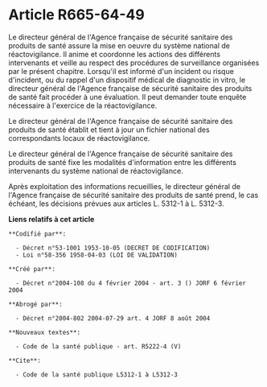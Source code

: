 # Article R665-64-49

Le directeur général de l'Agence française de sécurité sanitaire des produits de santé assure la mise en oeuvre du système
national de réactovigilance. Il anime et coordonne les actions des différents intervenants et veille au respect des
procédures de surveillance organisées par le présent chapitre. Lorsqu'il est informé d'un incident ou risque d'incident, ou
du rappel d'un dispositif médical de diagnostic in vitro, le directeur général de l'Agence française de sécurité sanitaire
des produits de santé fait procéder à une évaluation. Il peut demander toute enquête nécessaire à l'exercice de la
réactovigilance.

Le directeur général de l'Agence française de sécurité sanitaire des produits de santé établit et tient à jour un fichier
national des correspondants locaux de réactovigilance.

Le directeur général de l'Agence française de sécurité sanitaire des produits de santé fixe les modalités d'information entre
les différents intervenants du système national de réactovigilance.

Après exploitation des informations recueillies, le directeur général de l'Agence française de sécurité sanitaire des
produits de santé prend, le cas échéant, les décisions prévues aux articles L. 5312-1 à L. 5312-3.

**Liens relatifs à cet article**

	**Codifié par**:

	  - Décret n°53-1001 1953-10-05 (DECRET DE CODIFICATION)
	  - Loi n°58-356 1958-04-03 (LOI DE VALIDATION)

	**Créé par**:

	  - Décret n°2004-108 du 4 février 2004 - art. 3 () JORF 6 février 2004

	**Abrogé par**:

	  - Décret n°2004-802 2004-07-29 art. 4 JORF 8 août 2004

	**Nouveaux textes**:

	  - Code de la santé publique - art. R5222-4 (V)

	**Cite**:

	  - Code de la santé publique L5312-1 à L5312-3

